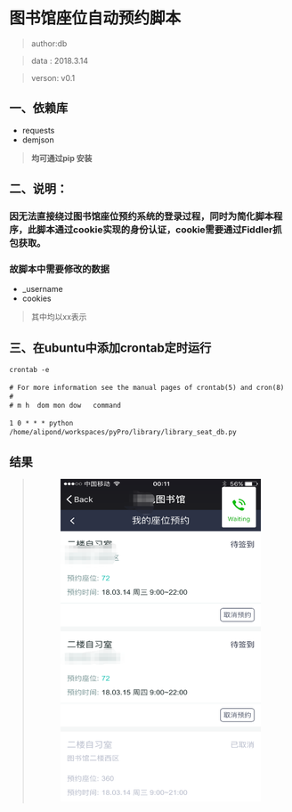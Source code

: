 # 图书馆座位自动预约脚本

> author:db

> data  : 2018.3.14

> verson: v0.1


## 一、依赖库
-	requests
-	demjson
>**均可通过pip 安装**

## 二、说明：
### 因无法直接绕过图书馆座位预约系统的登录过程，同时为简化脚本程序，此脚本通过cookie实现的身份认证，cookie需要通过Fiddler抓包获取。

### **故脚本中需要修改的数据**
-	_username
-	cookies
> 其中均以xx表示

## 三、在ubuntu中添加crontab定时运行
	crontab -e

	# For more information see the manual pages of crontab(5) and cron(8)
	#
	# m h  dom mon dow   command
	
	1 0 * * * python /home/alipond/workspaces/pyPro/library/library_seat_db.py

## 结果

><center><img src = "result.png" width='360' height='580'></center>